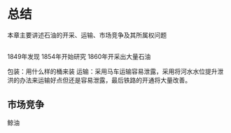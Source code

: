 # 总结
本章主要讲述石油的开采、运输、市场竞争及其所属权问题

##
1849年发现
1854年开始研究
1860年开采出大量石油

包装：用什么样的桶来装
运输：采用马车运输容易泄露，采用将河水水位提升泄洪的办法来运输好点但还是容易泄露，最后铁路的开通将大量改善。

## 市场竞争
鲸油

